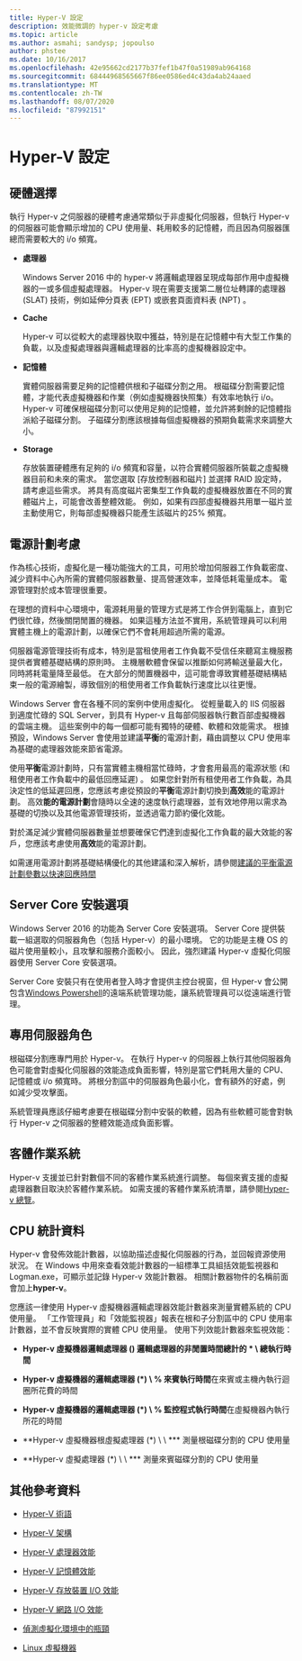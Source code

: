 ```yaml
---
title: Hyper-V 設定
description: 效能微調的 hyper-v 設定考慮
ms.topic: article
ms.author: asmahi; sandysp; jopoulso
author: phstee
ms.date: 10/16/2017
ms.openlocfilehash: 42e95662cd2177b37fef1b47f0a51989ab964168
ms.sourcegitcommit: 68444968565667f86ee0586ed4c43da4ab24aaed
ms.translationtype: MT
ms.contentlocale: zh-TW
ms.lasthandoff: 08/07/2020
ms.locfileid: "87992151"
---
```

# <a name="hyper-v-configuration"></a>Hyper-V 設定

## <a name="hardware-selection"></a>硬體選擇

執行 Hyper-v 之伺服器的硬體考慮通常類似于非虛擬化伺服器，但執行 Hyper-v 的伺服器可能會顯示增加的 CPU 使用量、耗用較多的記憶體，而且因為伺服器匯總而需要較大的 i/o 頻寬。

-   **處理器**

    Windows Server 2016 中的 hyper-v 將邏輯處理器呈現成每部作用中虛擬機器的一或多個虛擬處理器。 Hyper-v 現在需要支援第二層位址轉譯的處理器 (SLAT) 技術，例如延伸分頁表 (EPT) 或嵌套頁面資料表 (NPT) 。

-   **Cache**

    Hyper-v 可以從較大的處理器快取中獲益，特別是在記憶體中有大型工作集的負載，以及虛擬處理器與邏輯處理器的比率高的虛擬機器設定中。

-   **記憶體**

    實體伺服器需要足夠的記憶體供根和子磁碟分割之用。 根磁碟分割需要記憶體，才能代表虛擬機器和作業（例如虛擬機器快照集）有效率地執行 i/o。 Hyper-v 可確保根磁碟分割可以使用足夠的記憶體，並允許將剩餘的記憶體指派給子磁碟分割。 子磁碟分割應該根據每個虛擬機器的預期負載需求來調整大小。

-   **Storage**

    存放裝置硬體應有足夠的 i/o 頻寬和容量，以符合實體伺服器所裝載之虛擬機器目前和未來的需求。 當您選取 [存放控制器和磁片] 並選擇 RAID 設定時，請考慮這些需求。 將具有高度磁片密集型工作負載的虛擬機器放置在不同的實體磁片上，可能會改善整體效能。 例如，如果有四部虛擬機器共用單一磁片並主動使用它，則每部虛擬機器只能產生該磁片的25% 頻寬。

## <a name="power-plan-considerations"></a>電源計劃考慮

作為核心技術，虛擬化是一種功能強大的工具，可用於增加伺服器工作負載密度、減少資料中心內所需的實體伺服器數量、提高營運效率，並降低耗電量成本。 電源管理對於成本管理很重要。

在理想的資料中心環境中，電源耗用量的管理方式是將工作合併到電腦上，直到它們很忙碌，然後關閉閒置的機器。 如果這種方法並不實用，系統管理員可以利用實體主機上的電源計劃，以確保它們不會耗用超過所需的電源。

伺服器電源管理技術有成本，特別是當租使用者工作負載不受信任來聽寫主機服務提供者實體基礎結構的原則時。 主機層軟體會保留以推斷如何將輸送量最大化，同時將耗電量降至最低。 在大部分的閒置機器中，這可能會導致實體基礎結構結束一般的電源繪製，導致個別的租使用者工作負載執行速度比以往更慢。

Windows Server 會在各種不同的案例中使用虛擬化。 從輕量載入的 IIS 伺服器到適度忙碌的 SQL Server，到具有 Hyper-v 且每部伺服器執行數百部虛擬機器的雲端主機。 這些案例中的每一個都可能有獨特的硬體、軟體和效能需求。 根據預設，Windows Server 會使用並建議**平衡**的電源計劃，藉由調整以 CPU 使用率為基礎的處理器效能來節省電源。

使用**平衡**電源計劃時，只有當實體主機相當忙碌時，才會套用最高的電源狀態 (和租使用者工作負載中的最低回應延遲) 。 如果您針對所有租使用者工作負載，為具決定性的低延遲回應，您應該考慮從預設的**平衡**電源計劃切換到**高效**能的電源計劃。 高效**能的電源計劃**會隨時以全速的速度執行處理器，並有效地停用以需求為基礎的切換以及其他電源管理技術，並透過電力節約優化效能。

對於滿足減少實體伺服器數量並想要確保它們達到虛擬化工作負載的最大效能的客戶，您應該考慮使用**高效**能的電源計劃。

如需運用電源計劃將基礎結構優化的其他建議和深入解析，請參閱[建議的平衡電源計劃參數以快速回應時間](../../hardware/power/recommended-balanced-plan-parameters.md)



## <a name="server-core-installation-option"></a>Server Core 安裝選項

Windows Server 2016 的功能為 Server Core 安裝選項。 Server Core 提供裝載一組選取的伺服器角色（包括 Hyper-v）的最小環境。 它的功能是主機 OS 的磁片使用量較小，且攻擊和服務介面較小。 因此，強烈建議 Hyper-v 虛擬化伺服器使用 Server Core 安裝選項。

Server Core 安裝只有在使用者登入時才會提供主控台視窗，但 Hyper-v 會公開包含[Windows Powershell](/powershell/module/hyper-v/?view=win10-ps)的遠端系統管理功能，讓系統管理員可以從遠端進行管理。

## <a name="dedicated-server-role"></a>專用伺服器角色

根磁碟分割應專門用於 Hyper-v。 在執行 Hyper-v 的伺服器上執行其他伺服器角色可能會對虛擬化伺服器的效能造成負面影響，特別是當它們耗用大量的 CPU、記憶體或 i/o 頻寬時。 將根分割區中的伺服器角色最小化，會有額外的好處，例如減少受攻擊面。

系統管理員應該仔細考慮要在根磁碟分割中安裝的軟體，因為有些軟體可能會對執行 Hyper-v 之伺服器的整體效能造成負面影響。

## <a name="guest-operating-systems"></a>客體作業系統

Hyper-v 支援並已針對數個不同的客體作業系統進行調整。 每個來賓支援的虛擬處理器數目取決於客體作業系統。 如需支援的客體作業系統清單，請參閱[Hyper-v 總覽](/previous-versions/windows/it-pro/windows-server-2012-R2-and-2012/hh831531(v=ws.11))。

## <a name="cpu-statistics"></a>CPU 統計資料

Hyper-v 會發佈效能計數器，以協助描述虛擬化伺服器的行為，並回報資源使用狀況。 在 Windows 中用來查看效能計數器的一組標準工具組括效能監視器和 Logman.exe，可顯示並記錄 Hyper-v 效能計數器。 相關計數器物件的名稱前面會加上**hyper-v**。

您應該一律使用 Hyper-v 虛擬機器邏輯處理器效能計數器來測量實體系統的 CPU 使用量。 「工作管理員」和「效能監視器」報表在根和子分割區中的 CPU 使用率計數器，並不會反映實際的實體 CPU 使用量。 使用下列效能計數器來監視效能：

- **Hyper-v 虛擬機器邏輯處理器 () 邏輯處理器的非閒置時間總計的 \* \\ 總執行時間**

- **Hyper-v 虛擬機器的邏輯處理器 (\*) \\ % 來賓執行時間**在來賓或主機內執行迴圈所花費的時間

- **Hyper-v 虛擬機器的邏輯處理器 (\*) \\ % 監控程式執行時間**在虛擬機器內執行所花的時間

- **Hyper-v 虛擬機器根虛擬處理器 (\*) \\ \\ *** 測量根磁碟分割的 CPU 使用量

- **Hyper-v 虛擬處理器 (\*) \\ \\ *** 測量來賓磁碟分割的 CPU 使用量


## <a name="additional-references"></a>其他參考資料

-   [Hyper-V 術語](terminology.md)

-   [Hyper-V 架構](architecture.md)

-   [Hyper-V 處理器效能](processor-performance.md)

-   [Hyper-V 記憶體效能](memory-performance.md)

-   [Hyper-V 存放裝置 I/O 效能](storage-io-performance.md)

-   [Hyper-V 網路 I/O 效能](network-io-performance.md)

-   [偵測虛擬化環境中的瓶頸](detecting-virtualized-environment-bottlenecks.md)

-   [Linux 虛擬機器](linux-virtual-machine-considerations.md)